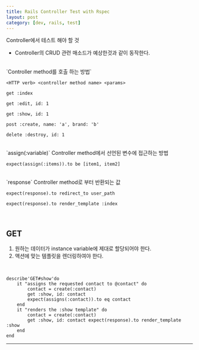 ```yaml
---
title: Rails Controller Test with Rspec
layout: post
category: [dev, rails, test]
--- 
```


Controller에서 테스트 해야 할 것

- Controller의 CRUD 관련 매소드가 예상한것과 같이 동작한다.

<br>  
`Controller method를 호출 하는 방법`

    <HTTP verb> <controller method name> <params>

    get :index

    get :edit, id: 1

    get :show, id: 1

    post :create, name: 'a', brand: 'b'

    delete :destroy, id: 1

<br>
`assign(:variable)`
Controller method에서 선언된 변수에 접근하는 방법

    expect(assign(:items)).to be [item1, item2]

<br>
`response`
Controller method로 부터 반환되는 값

    expect(response).to redirect_to user_path

    expect(response).to render_template :index


<br>

## GET

1. 원하는 데이터가 instance variable에 제대로 할당되어야 한다.
2. 액션에 맞는 템플릿을 렌더링하여야 한다.

<br>

    describe'GET#show'do
        it "assigns the requested contact to @contact" do
            contact = create(:contact)
            get :show, id: contact
            expect(assigns(:contact)).to eq contact
        end
        it "renders the :show template" do
            contact = create(:contact)
            get :show, id: contact expect(response).to render_template :show
        end 
    end



---
